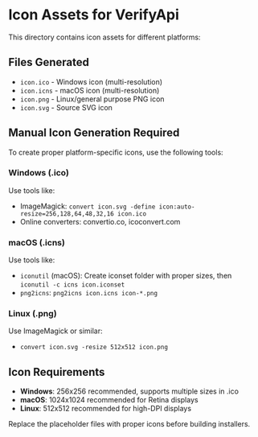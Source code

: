 # Icon Assets for VerifyApi

This directory contains icon assets for different platforms:

## Files Generated
- `icon.ico` - Windows icon (multi-resolution)
- `icon.icns` - macOS icon (multi-resolution) 
- `icon.png` - Linux/general purpose PNG icon
- `icon.svg` - Source SVG icon

## Manual Icon Generation Required

To create proper platform-specific icons, use the following tools:

### Windows (.ico)
Use tools like:
- ImageMagick: `convert icon.svg -define icon:auto-resize=256,128,64,48,32,16 icon.ico`
- Online converters: convertio.co, icoconvert.com

### macOS (.icns)  
Use tools like:
- `iconutil` (macOS): Create iconset folder with proper sizes, then `iconutil -c icns icon.iconset`
- `png2icns`: `png2icns icon.icns icon-*.png`

### Linux (.png)
Use ImageMagick or similar:
- `convert icon.svg -resize 512x512 icon.png`

## Icon Requirements
- **Windows**: 256x256 recommended, supports multiple sizes in .ico
- **macOS**: 1024x1024 recommended for Retina displays
- **Linux**: 512x512 recommended for high-DPI displays

Replace the placeholder files with proper icons before building installers.
